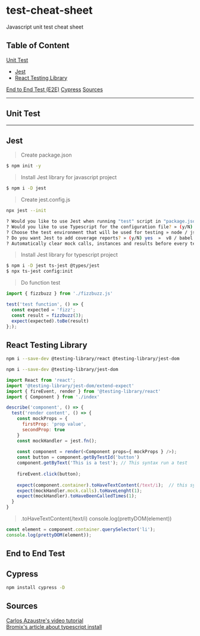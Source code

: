 # test-cheat-sheet
Javascript unit test cheat sheet
## Table of Content
[Unit Test](#unit-test)
  * [Jest](#jest)
  * [React Testing Library](#react-testing-library)  

[End to End Test \(E2E)](#end-to-end-test)
[Cypress](#cypress)
[Sources](#sources)

---
## Unit Test
---
## Jest
>Create package.json
```bash
$ npm init -y
```
>Install Jest library for javascript project
```bash
$ npm i -D jest
```
>Create jest.config.js
```bash
npx jest --init
```
```bash
? Would you like to use Jest when running "test" script in "package.json"? » (y/N) yes   
? Would you like to use Typescript for the configuration file? » (y/N)  yes
? Choose the test environment that will be used for testing » node / jsdom (browser-like)  node
? Do you want Jest to add coverage reports? » (y/N) yes  »  v8 / babel   v8
? Automatically clear mock calls, instances and results before every test? » (y/N) yes
```
>Install Jest library for typescript project
```bash
$ npm i -D jest ts-jest @types/jest
$ npx ts-jest config:init
```
>Do function test
```javascript
import { fizzbuzz } from './fizzbuzz.js'

test('test function', () => {
  const expected = 'fizz';
  const result = fizzbuzz(3);
  expect(expected).toBe(result)
};);
```

## React Testing Library 
```bash
npm i --save-dev @testing-library/react @testing-library/jest-dom
```

```bash
npm i --save-dev @testing-library/jest-dom
```
```javascript
import React from 'react';
import '@testing-library/jest-dom/extend-expect'
import { fireEvent, render } from '@testing-library/react'
import { Component } from './index'

describe('component', () => {
  test('render content', () => {
    const mockProps = {
      firstProp: 'prop value',
      secondProp: true
    }
    const mockHandler = jest.fn();
    
    const component = render(<Component props={ mockProps } />);
    const button = component.getByTestId('button')    
    component.getByText('This is a test'); // This syntax run a test
    
    fireEvent.click(button);
    
    expect(component.container).toHaveTextContent(/text/i);  // this syntax run a test
    expect(mockHandler.mock.calls).toHaveLenght(1);
    expect(mockHandler).toHaveBeenCalledTimes(1);
  }
}
```   
>.toHaveTextContent(/text/i)
>console.log(prettyDOM(element))
```javascript
const element = component.container.querySelector('li');
console.log(prettyDOM(element));
```






## End to End Test
## Cypress
```bash
npm install cypress -D    
```



## Sources

[Carlos Azaustre's video tutorial](https://www.youtube.com/watch?v=I27ZJU2_-Og)   
[Bromix's article about typescript install](https://itnext.io/testing-with-jest-in-typescript-cc1cd0095421)
